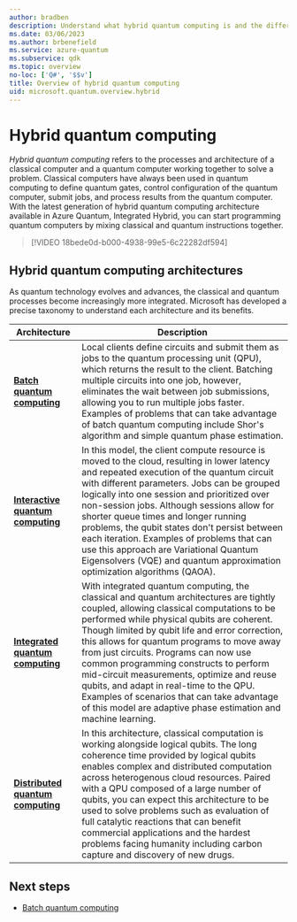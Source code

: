 ```yaml
---
author: bradben
description: Understand what hybrid quantum computing is and the different implementation types. Hybrid quantum computing 
ms.date: 03/06/2023
ms.author: brbenefield
ms.service: azure-quantum
ms.subservice: qdk
ms.topic: overview
no-loc: ['Q#', '$$v']
title: Overview of hybrid quantum computing
uid: microsoft.quantum.overview.hybrid
---
```


# Hybrid quantum computing

*Hybrid quantum computing* refers to the processes and architecture of a classical computer and a quantum computer working together to solve a problem. Classical computers have always been used in quantum computing to define quantum gates, control configuration of the quantum computer, submit jobs, and process results from the quantum computer. With the latest generation of hybrid quantum computing architecture available in Azure Quantum, Integrated Hybrid, you can start programming quantum computers by mixing classical and quantum instructions together.

> [!VIDEO 18bede0d-b000-4938-99e5-6c22282df594]

<!--
![Hybrid quantum computing models](~/media/hybrid/overview.png)
-->

## Hybrid quantum computing architectures

As quantum technology evolves and advances, the classical and quantum processes become increasingly more integrated. Microsoft has developed a precise taxonomy to understand each architecture and its benefits.

|Architecture | Description|
|---|---|
| [**Batch quantum computing**](xref:microsoft.quantum.hybrid.batch) | Local clients define circuits and submit them as jobs to the quantum processing unit (QPU), which returns the result to the client. Batching multiple circuits into one job, however, eliminates the wait between job submissions, allowing you to run multiple jobs faster. Examples of problems that can take advantage of batch quantum computing include Shor's algorithm and simple quantum phase estimation.  |
| [**Interactive quantum computing**](xref:microsoft.quantum.hybrid.interactive) | In this model, the client compute resource is moved to the cloud, resulting in lower latency and repeated execution of the quantum circuit with different parameters. Jobs can be grouped logically into one session and prioritized over non-session jobs.  Although sessions allow for shorter queue times and longer running problems, the qubit states don't persist between each iteration. Examples of problems that can use this approach are Variational Quantum Eigensolvers (VQE) and quantum approximation optimization algorithms (QAOA).   |
| [**Integrated quantum computing**](xref:microsoft.quantum.hybrid.integrated) | With integrated quantum computing, the classical and quantum architectures are tightly coupled, allowing classical computations to be performed while physical qubits are coherent. Though limited by qubit life and error correction, this allows for quantum programs to move away from just circuits. Programs can now use common programming constructs to perform mid-circuit measurements, optimize and reuse qubits, and adapt in real-time to the QPU. Examples of scenarios that can take advantage of this model are adaptive phase estimation and machine learning.   |
| [**Distributed quantum computing**](xref:microsoft.quantum.hybrid.distributed) | In this architecture, classical computation is working alongside logical qubits. The long coherence time provided by logical qubits enables complex and distributed computation across heterogenous cloud resources. Paired with a QPU composed of a large number of qubits, you can expect this architecture to be used to solve problems such as evaluation of full catalytic reactions that can benefit commercial applications and the hardest problems facing humanity including carbon capture and discovery of new drugs.  |


## Next steps

- [Batch quantum computing](xref:microsoft.quantum.hybrid.batch)